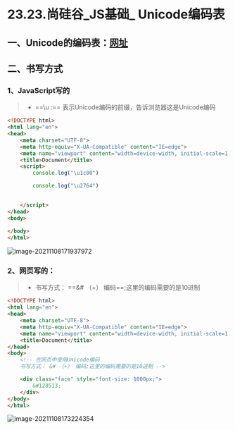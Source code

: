 # 23.23.尚硅谷_JS基础_     Unicode编码表

## 一、Unicode的编码表：[网址](https://unicode-table.com/cn/sets/heart-symbols/)

## 二、书写方式

### 1、JavaScript写的

> - ==\u :== 表示Unicode编码的前缀，告诉浏览器这是Unicode编码

```html
<!DOCTYPE html>
<html lang="en">
<head>
    <meta charset="UTF-8">
    <meta http-equiv="X-UA-Compatible" content="IE=edge">
    <meta name="viewport" content="width=device-width, initial-scale=1.0">
    <title>Document</title>
    <script>
        console.log("\u1c00")

        console.log("\u2764")

        
    </script>
</head>
<body>
    
</body>
</html>
```

![image-20211108171937972](https://gitee.com/qKONGq123/drawing-bed/raw/master/image-20211108171937972.png)

### 2、网页写的：

> -  书写方式： ==&# （+） 编码==;这里的编码需要的是10进制

```html
<!DOCTYPE html>
<html lang="en">
<head>
    <meta charset="UTF-8">
    <meta http-equiv="X-UA-Compatible" content="IE=edge">
    <meta name="viewport" content="width=device-width, initial-scale=1.0">
    <title>Document</title>
</head>
<body>
    <!-- 在网页中使用Unicode编码
    书写方式： &# （+） 编码;这里的编码需要的是10进制 -->

    <div class="face" style="font-size: 1000px;">
        &#128513;
    </div>
</body>
</html>
```

![image-20211108173224354](https://gitee.com/qKONGq123/drawing-bed/raw/master/image-20211108173224354.png)

